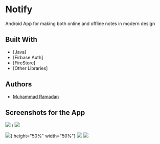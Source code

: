 # Notify
 Android App for making both online and offline notes in modern design


## Built With

* [Java]
* [Firbase Auth]
* [FireStore]
* [Other Libraries]


## Authors

* [Muhammad Ramadan](https://www.linkedin.com/in/m7mdramadandx/)

## Screenshots for the App

![](Gif/splash.gif) / ![](Gif/signup.gif)

![](Gif/HomeView.gif){:height="50%" width="50%"}
![](Gif/update.gif)
![](Gif/delete.gif)
